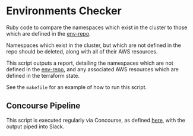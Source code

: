 # Environments Checker

Ruby code to compare the namespaces which exist in the cluster to those which are defined in the [env-repo].

Namespaces which exist in the cluster, but which are not defined in the repo should be deleted, along with all of their AWS resources.

This script outputs a report, detailing the namespaces which are not defined in the [env-repo], and any associated AWS resources which are defined in the terraform state.

See the `makefile` for an example of how to run this script.

## Concourse Pipeline

This script is executed regularly via Concourse, as defined [here][concourse-job], with the output piped into Slack.

[env-repo]: https://github.com/ministryofjustice/cloud-platform-environments
[concourse-job]: https://github.com/ministryofjustice/cloud-platform-concourse/blob/master/pipelines/live-1/main/check-environment.yaml

